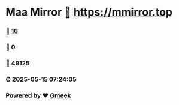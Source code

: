 # Maa Mirror :link: https://mmirror.top 
### :page_facing_up: [16](https://mmirror.top/tag.html) 
### :speech_balloon: 0 
### :hibiscus: 49125 
### :alarm_clock: 2025-05-15 07:24:05 
### Powered by :heart: [Gmeek](https://github.com/Meekdai/Gmeek)

